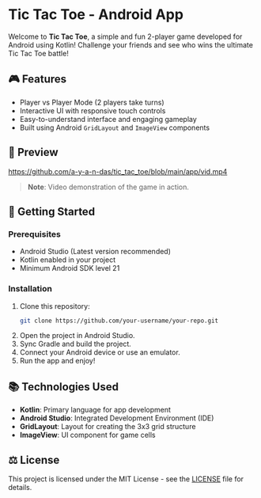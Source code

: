 # Tic Tac Toe - Android App

 <!-- Replace with a banner image if available -->

Welcome to **Tic Tac Toe**, a simple and fun 2-player game developed for Android using Kotlin! Challenge your friends and see who wins the ultimate Tic Tac Toe battle!

## 🎮 Features
- Player vs Player Mode (2 players take turns)
- Interactive UI with responsive touch controls
- Easy-to-understand interface and engaging gameplay
- Built using Android `GridLayout` and `ImageView` components

## 📸 Preview

https://github.com/a-y-a-n-das/tic_tac_toe/blob/main/app/vid.mp4

> **Note**: Video demonstration of the game in action.

## 🚀 Getting Started

### Prerequisites
- Android Studio (Latest version recommended)
- Kotlin enabled in your project
- Minimum Android SDK level 21

### Installation
1. Clone this repository:
   ```bash
   git clone https://github.com/your-username/your-repo.git
2. Open the project in Android Studio.
3. Sync Gradle and build the project.
4. Connect your Android device or use an emulator.
5. Run the app and enjoy!

## 📚 Technologies Used
- **Kotlin**: Primary language for app development
- **Android Studio**: Integrated Development Environment (IDE)
- **GridLayout**: Layout for creating the 3x3 grid structure
- **ImageView**: UI component for game cells

## ⚖️ License
This project is licensed under the MIT License - see the [LICENSE](LICENSE) file for details.
